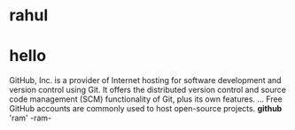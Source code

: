 # rahul
# hello
GitHub, Inc. is a provider of Internet hosting for software development and version control using Git. It offers the distributed version control and source code management (SCM) functionality of Git, plus its own features. ... Free GitHub accounts are commonly used to host open-source projects.
**github**
'ram'
-ram-
